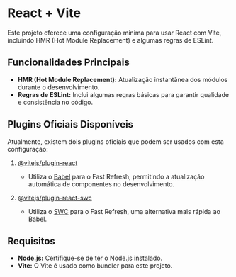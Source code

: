 # React + Vite

Este projeto oferece uma configuração mínima para usar React com Vite, incluindo HMR (Hot Module Replacement) e algumas regras de ESLint.

## Funcionalidades Principais

- **HMR (Hot Module Replacement):** Atualização instantânea dos módulos durante o desenvolvimento.
- **Regras de ESLint:** Inclui algumas regras básicas para garantir qualidade e consistência no código.

## Plugins Oficiais Disponíveis

Atualmente, existem dois plugins oficiais que podem ser usados com esta configuração:

1. [@vitejs/plugin-react](https://github.com/vitejs/vite-plugin-react/blob/main/packages/plugin-react/README.md)
   - Utiliza o [Babel](https://babeljs.io/) para o Fast Refresh, permitindo a atualização automática de componentes no desenvolvimento.
   
2. [@vitejs/plugin-react-swc](https://github.com/vitejs/vite-plugin-react-swc)
   - Utiliza o [SWC](https://swc.rs/) para o Fast Refresh, uma alternativa mais rápida ao Babel.

## Requisitos

- **Node.js:** Certifique-se de ter o Node.js instalado.
- **Vite:** O Vite é usado como bundler para este projeto.
